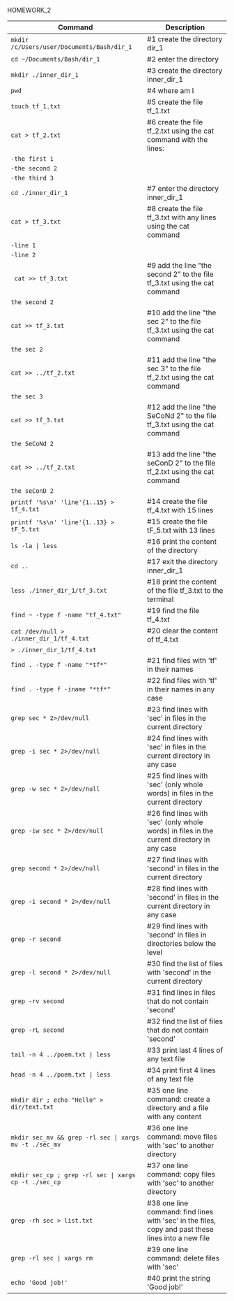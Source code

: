 HOMEWORK_2

| Command | Description |
| --- | --- |
| `mkdir /c/Users/user/Documents/Bash/dir_1` |	#1 create the directory dir_1 |
| `cd ~/Documents/Bash/dir_1` |			#2 enter the directory |
| `mkdir ./inner_dir_1`	|			#3 create the directory inner_dir_1 |
| `pwd`	|						#4 where am I |
| `touch tf_1.txt`	|					#5 create the file tf_1.txt | 
| `cat > tf_2.txt`	|					#6 create the file tf_2.txt using the cat command with the lines: |
| `-the first 1`	| |
| `-the second 2`	| |
| `-the third 3`	| |
| `cd ./inner_dir_1`	|				#7 enter the directory inner_dir_1 |
| `cat > tf_3.txt`	|					#8 create the file tf_3.txt with any lines using the cat command  |
| `-line 1`	| |
| `-line 2`	| |
| ` cat >> tf_3.txt`	|					#9 add the line "the second 2" to the file tf_3.txt using the cat command  |
| `the second 2` |  |
| `cat >> tf_3.txt` |					#10 add the line "the sec 2" to the file tf_3.txt using the cat command  |
| `the sec 2` | |
| `cat >> ../tf_2.txt`	 |			#11 add the line "the sec 3" to the file tf_2.txt using the cat command  |
| `the sec 3` | |
| `cat >> tf_3.txt` |					#12 add the line "the SeCoNd 2" to the file tf_3.txt using the cat command  |
| `the SeCoNd 2` | |
| `cat >> ../tf_2.txt`	 |			#13 add the line "the seConD 2" to the file tf_2.txt using the cat command  |
| `the seConD 2` | |
| `printf '%s\n' 'line'{1..15} > tf_4.txt` |		#14 create the file tf_4.txt with 15 lines |
| `printf '%s\n' 'line'{1..13} > tF_5.txt` |		#15 create the file tF_5.txt with 13 lines |
| `ls -la \| less` |					#16 print the content of the directory |
| `cd ..` |						#17 exit the directory inner_dir_1 |
| `less ./inner_dir_1/tf_3.txt` |			#18 print the content of the file tf_3.txt to the terminal |
| `find ~ -type f -name "tf_4.txt"` |			#19 find the file tf_4.txt |
| `cat /dev/null > ./inner_dir_1/tf_4.txt` |		#20 clear the content of tf_4.txt |
| `> ./inner_dir_1/tf_4.txt` ||
| `find . -type f -name "*tf*"`	 |		#21 find files with 'tf' in their names |
| `find . -type f -iname "*tf*"`	 |		#22 find files with 'tf' in their names in any case |
| `grep sec * 2>/dev/null` |					#23 find lines with 'sec' in files in the current directory |
| `grep -i sec * 2>/dev/null` |				#24 find lines with 'sec' in files in the current directory in any case |
| `grep -w sec * 2>/dev/null` |					#25 find lines with 'sec' (only whole words) in files in the current directory |
| `grep -iw sec * 2>/dev/null` |				#26 find lines with 'sec' (only whole words) in files in the current directory in any case |
| `grep second * 2>/dev/null` |				#27 find lines with 'second' in files in the current directory |
| `grep -i second * 2>/dev/null` |				#28 find lines with 'second' in files in the current directory in any case |
| `grep -r second`	 |		#29 find lines with 'second' in files in directories below the level |
| `grep -l second * 2>/dev/null` |				#30 find the list of files with 'second' in the current directory |
| `grep -rv second` |				#31 find lines in files that do not contain 'second' |
| `grep -rL second` |				#32 find the list of files that do not contain 'second' |
| `tail -n 4 ../poem.txt \| less`	 |		#33 print last 4 lines of any text file |
| `head -n 4 ../poem.txt \| less`	 |		#34 print first 4 lines of any text file |
| `mkdir dir ; echo "Hello" > dir/text.txt`	 |	#35 one line command: create a directory and a file with any content |
| `mkdir sec_mv && grep -rl sec \| xargs mv -t ./sec_mv` |	#36 one line command: move files with 'sec' to another directory |
| `mkdir sec_cp ; grep -rl sec \| xargs cp -t ./sec_cp` |	#37 one line command: copy files with 'sec' to another directory |
| `grep -rh sec > list.txt `|							#38 one line command: find lines with 'sec' in the files, copy and past these lines into a new file |
| `grep -rl sec \| xargs rm`		 |		#39 one line command: delete files with 'sec' |
| `echo 'Good job!'`		 |		#40 print the string 'Good job!' |

